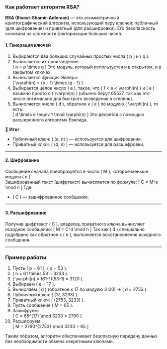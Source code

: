 ### Как работает алгоритм RSA?

**RSA (Rivest-Shamir-Adleman)** — это асимметричный криптографический алгоритм, использующий пару ключей: публичный (для шифрования) и приватный (для расшифровки). Его безопасность основана на сложности факторизации больших чисел.

#### **1. Генерация ключей**
1. Выбираются два больших случайных простых числа \( p \) и \( q \).
2. Вычисляется их произведение:  
   \[
   n = p \times q
   \]
   Это модуль, который используется и в открытом, и в закрытом ключах.
3. Вычисляется функция Эйлера:  
   \[
   \varphi(n) = (p - 1) \times (q - 1)
   \]
4. Выбирается целое число \( e \), такое, что \( 1 < e < \varphi(n) \) и \( e \) взаимно просто с \( \varphi(n) \) (обычно берут 65537, так как это число оптимально для быстрого возведения в степень).
5. Вычисляется число \( d \), обратное к \( e \) по модулю \( \varphi(n) \), то есть:  
   \[
   d \times e \equiv 1 \mod \varphi(n)
   \]
   Это делается с помощью расширенного алгоритма Евклида.

🔑 **Итог**:
- Публичный ключ: \( (e, n) \) — используется для шифрования.
- Приватный ключ: \( (d, n) \) — используется для расшифровки.

---

#### **2. Шифрование**
Сообщение сначала преобразуется в число \( M \), которое меньше модуля \( n \).  
Зашифрованный текст (шифртекст) вычисляется по формуле:
\[
C = M^e \mod n
\]
Где:
- \( C \) — зашифрованное сообщение.

---

#### **3. Расшифрование**
Получив шифртекст \( C \), владелец приватного ключа вычисляет исходное сообщение:
\[
M = C^d \mod n
\]
Так как \( d \) специально подобрано как обратное к \( e \), выполняется восстановление исходного сообщения.

---

### **Пример работы**
1. Пусть \( p = 61 \), \( q = 53 \).
2. \( n = 61 \times 53 = 3233 \).
3. \( \varphi(n) = (61-1)(53-1) = 3120 \).
4. Выбираем \( e = 17 \).
5. Вычисляем \( d \) (обратное к 17 по модулю 3120) → \( d = 2753 \).
6. Публичный ключ: \( (17, 3233) \).
7. Приватный ключ: \( (2753, 3233) \).
8. Пусть сообщение \( M = 65 \).
9. Зашифруем:  
   \[
   C = 65^{17} \mod 3233 = 2790
   \]
10. Расшифруем:  
   \[
   M = 2790^{2753} \mod 3233 = 65
   \]

Таким образом, алгоритм обеспечивает безопасную передачу данных без необходимости обмена секретными ключами.
